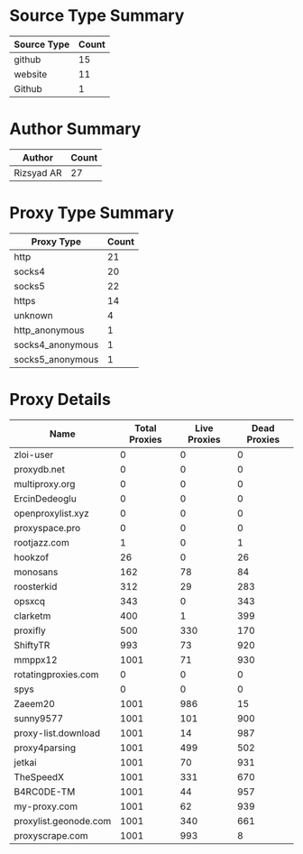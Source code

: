 # Source Type Summary

| Source Type | Count |
|-------------|-------|
| github | 15 |
| website | 11 |
| Github | 1 |


# Author Summary

| Author | Count |
|--------|-------|
| Rizsyad AR | 27 |


# Proxy Type Summary

| Proxy Type | Count |
|------------|-------|
| http | 21 |
| socks4 | 20 |
| socks5 | 22 |
| https | 14 |
| unknown | 4 |
| http_anonymous | 1 |
| socks4_anonymous | 1 |
| socks5_anonymous | 1 |


# Proxy Details

| Name | Total Proxies | Live Proxies | Dead Proxies |
|------|---------------|--------------|---------------|
| zloi-user | 0 | 0 | 0 |
| proxydb.net | 0 | 0 | 0 |
| multiproxy.org | 0 | 0 | 0 |
| ErcinDedeoglu | 0 | 0 | 0 |
| openproxylist.xyz | 0 | 0 | 0 |
| proxyspace.pro | 0 | 0 | 0 |
| rootjazz.com | 1 | 0 | 1 |
| hookzof | 26 | 0 | 26 |
| monosans | 162 | 78 | 84 |
| roosterkid | 312 | 29 | 283 |
| opsxcq | 343 | 0 | 343 |
| clarketm | 400 | 1 | 399 |
| proxifly | 500 | 330 | 170 |
| ShiftyTR | 993 | 73 | 920 |
| mmppx12 | 1001 | 71 | 930 |
| rotatingproxies.com | 0 | 0 | 0 |
| spys | 0 | 0 | 0 |
| Zaeem20 | 1001 | 986 | 15 |
| sunny9577 | 1001 | 101 | 900 |
| proxy-list.download | 1001 | 14 | 987 |
| proxy4parsing | 1001 | 499 | 502 |
| jetkai | 1001 | 70 | 931 |
| TheSpeedX | 1001 | 331 | 670 |
| B4RC0DE-TM | 1001 | 44 | 957 |
| my-proxy.com | 1001 | 62 | 939 |
| proxylist.geonode.com | 1001 | 340 | 661 |
| proxyscrape.com | 1001 | 993 | 8 |
